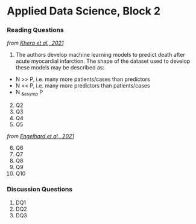 # Applied Data Science, Block 2

### Reading Questions

*from [Khera et al., 2021](https://jamanetwork.com/journals/jamacardiology/fullarticle/2777055)*

1. The authors develop machine learning models to predict death after acute myocardial infarction. The shape of the dataset used to develop these models may be described as:
  - N >> P, i.e. many more patients/cases than predictors
  - N << P, i.e. many more predictors than patients/cases
  - N <sub>&asymp</sub> P
2. Q2
3. Q3
4. Q4
5. Q5

*from [Engelhard et al., 2021](https://jamanetwork.com/journals/jamacardiology/article-abstract/2777054)*

6. Q6
7. Q7
8. Q8
9. Q9
10. Q10

### Discussion Questions

1. DQ1
2. DQ2
3. DQ3
